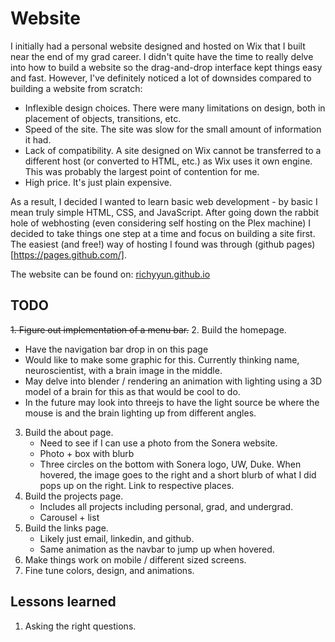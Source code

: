 # Website

I initially had a personal website designed and hosted on Wix that I built near the end of my grad career. I didn't quite have the time to really delve into how to build a website so the drag-and-drop interface kept things easy and fast. 
However, I've definitely noticed a lot of downsides compared to building a website from scratch:
- Inflexible design choices. There were many limitations on design, both in placement of objects, transitions, etc.
- Speed of the site. The site was slow for the small amount of information it had.
- Lack of compatibility. A site designed on Wix cannot be transferred to a different host (or converted to HTML, etc.) as Wix uses it own engine. This was probably the largest point of contention for me.
- High price. It's just plain expensive.

As a result, I decided I wanted to learn basic web development - by basic I mean truly simple HTML, CSS, and JavaScript. After going down the rabbit hole of webhosting (even considering self hosting on the Plex machine) I decided to take things one step at a time and focus on building a site first. The easiest (and free!) way of hosting I found was through (github pages)[https://pages.github.com/].

The website can be found on: [richyyun.github.io](richyyun.github.io)

## TODO
~~1. Figure out implementation of a menu bar.~~
2. Build the homepage.
   - Have the navigation bar drop in on this page
   - Would like to make some graphic for this. Currently thinking name, neuroscientist, with a brain image in the middle.
   - May delve into blender / rendering an animation with lighting using a 3D model of a brain for this as that would be cool to do.
   - In the future may look into threejs to have the light source be where the mouse is and the brain lighting up from different angles.
3. Build the about page.
   - Need to see if I can use a photo from the Sonera website.
   - Photo + box with blurb
   - Three circles on the bottom with Sonera logo, UW, Duke. When hovered, the image goes to the right and a short blurb of what I did pops up on the right. Link to respective places.
4. Build the projects page.
   - Includes all projects including personal, grad, and undergrad.
   - Carousel + list
5. Build the links page.
   - Likely just email, linkedin, and github.
   - Same animation as the navbar to jump up when hovered.
6. Make things work on mobile / different sized screens.
7. Fine tune colors, design, and animations.


## Lessons learned
1. Asking the right questions.
